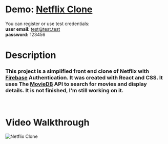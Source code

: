 # Demo: [Netflix Clone](https://netflix-clone-4e8a2.web.app/)
You can register or use test credentials: <br>
<b>user email:</b> test@test.test <br>
<b>password:</b> 123456
<br>

# Description
### This project is a simplified front end clone of Netflix with [Firebase](https://firebase.google.com/) Authentication. It was created with React and CSS. It uses The [MovieDB](https://www.themoviedb.org/) API to search for movies and display details. It is not finished, I'm still working on it.
<br>

# Video Walkthrough
![Netflix Clone](public/images/demo.gif)
